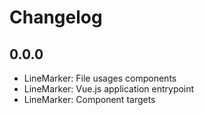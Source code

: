 Changelog
=========

## 0.0.0
* LineMarker: File usages components
* LineMarker: Vue.js application entrypoint
* LineMarker: Component targets

